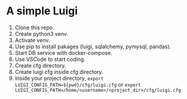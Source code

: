 # A simple Luigi

1. Clone this repo.
2. Create python3 venv.
3. Activate venv.
4. Use pip to install pakages (luigi, sqlalchemy, pymysql, pandas).
5. Start DB service with docker-compose.
6. Use VSCode to start coding.
7. Create cfg directory.
8. Create luigi.cfg inside cfg directory.
9. Inside your project directory, `export LUIGI_CONFIG_PATH=${pwd}/cfg/luigi.cfg` or `export LUIGI_CONFIG_PATH=/home/<username>/<project_dir>/cfg/luigi.cfg`

